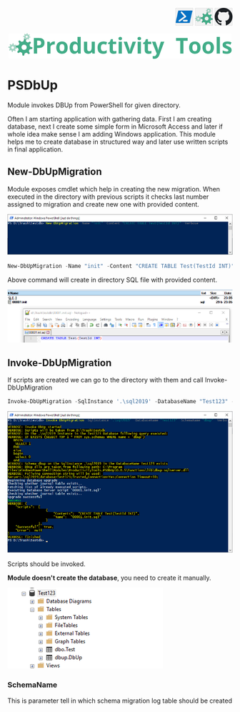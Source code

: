 ﻿<!--Category:Powershell--> 
 <p align="right">
    <a href="https://www.powershellgallery.com/packages/ProductivityTools.PSDbUp/"><img src="Images/Header/Powershell_border_40px.png" /></a>
    <a href="http://productivitytools.tech/psdbup/"><img src="Images/Header/ProductivityTools_green_40px_2.png" /><a> 
    <a href="https://github.com/pwujczyk/ProductivityTools.PSDbUp"><img src="Images/Header/Github_border_40px.png" /></a>
</p>
<p align="center">
    <a href="http://productivitytools.tech/">
        <img src="Images/Header/LogoTitle_green_500px.png" />
    </a>
</p>

# PSDbUp

Module invokes DBUp from PowerShell for  given directory.

Often I am starting application with gathering data. First I am creating database, next I create some simple form in Microsoft Access and later if whole idea make sense I am adding Windows application. This module helps me to create database in structured way and later use written scripts in final application.

## New-DbUpMigration

Module exposes cmdlet which help in creating the new migration. When executed in the directory with previous scripts it checks last number assigned to migration and create new one with provided content.

![New migration](Images/NewMigration.png)

````PowerShell
New-DbUpMigration -Name "init" -Content "CREATE TABLE Test(TestId INT)" -Verbose
````

Above command will create in directory SQL file with provided content.

![New migration](Images/ResultOfMigration.png)

## Invoke-DbUpMigration

If scripts are created we can go to the directory with them and call  Invoke-DbUpMigration

``` PowerShell
Invoke-DbUpMigration -SqlInstance '.\sql2019' -DatabaseName "Test123" -SchemaName "dbup" -Verbose
```

![Lock screen](Images/resultofdbup.png)

Scripts should be invoked. 

**Module doesn't create the database**, you need to create it manually.

![Lock screen](Images/schema.png)

### SchemaName 
This is parameter tell in which schema migration log table should be created
